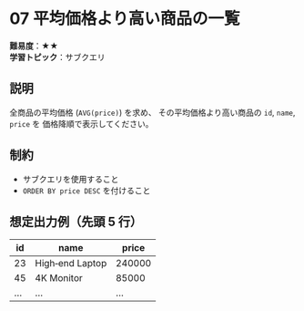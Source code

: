 # 07 平均価格より高い商品の一覧

**難易度**：★★  
**学習トピック**：サブクエリ

## 説明
全商品の平均価格 (`AVG(price)`) を求め、
その平均価格より高い商品の `id`, `name`, `price` を
価格降順で表示してください。

## 制約
* サブクエリを使用すること
* `ORDER BY price DESC` を付けること

## 想定出力例（先頭 5 行）

| id | name            | price |
|----|-----------------|-------|
| 23 | High‑end Laptop |240000 |
| 45 | 4K Monitor      | 85000 |
| …  | …              |  …   |
